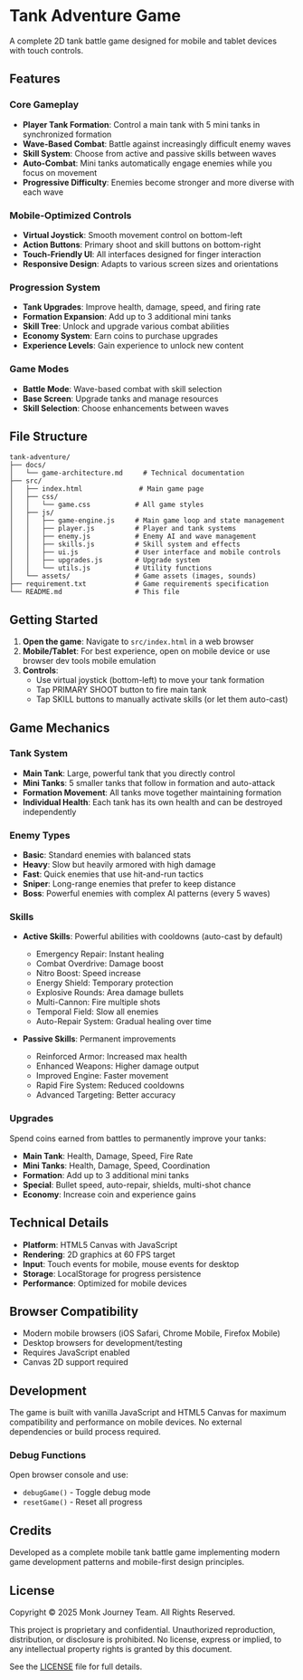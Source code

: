 # Tank Adventure Game

A complete 2D tank battle game designed for mobile and tablet devices with touch controls.

## Features

### Core Gameplay
- **Player Tank Formation**: Control a main tank with 5 mini tanks in synchronized formation
- **Wave-Based Combat**: Battle against increasingly difficult enemy waves
- **Skill System**: Choose from active and passive skills between waves
- **Auto-Combat**: Mini tanks automatically engage enemies while you focus on movement
- **Progressive Difficulty**: Enemies become stronger and more diverse with each wave

### Mobile-Optimized Controls
- **Virtual Joystick**: Smooth movement control on bottom-left
- **Action Buttons**: Primary shoot and skill buttons on bottom-right
- **Touch-Friendly UI**: All interfaces designed for finger interaction
- **Responsive Design**: Adapts to various screen sizes and orientations

### Progression System
- **Tank Upgrades**: Improve health, damage, speed, and firing rate
- **Formation Expansion**: Add up to 3 additional mini tanks
- **Skill Tree**: Unlock and upgrade various combat abilities
- **Economy System**: Earn coins to purchase upgrades
- **Experience Levels**: Gain experience to unlock new content

### Game Modes
- **Battle Mode**: Wave-based combat with skill selection
- **Base Screen**: Upgrade tanks and manage resources
- **Skill Selection**: Choose enhancements between waves

## File Structure

```
tank-adventure/
├── docs/
│   └── game-architecture.md     # Technical documentation
├── src/
│   ├── index.html              # Main game page
│   ├── css/
│   │   └── game.css           # All game styles
│   ├── js/
│   │   ├── game-engine.js     # Main game loop and state management
│   │   ├── player.js          # Player and tank systems
│   │   ├── enemy.js           # Enemy AI and wave management
│   │   ├── skills.js          # Skill system and effects
│   │   ├── ui.js              # User interface and mobile controls
│   │   ├── upgrades.js        # Upgrade system
│   │   └── utils.js           # Utility functions
│   └── assets/                # Game assets (images, sounds)
├── requirement.txt            # Game requirements specification
└── README.md                  # This file
```

## Getting Started

1. **Open the game**: Navigate to `src/index.html` in a web browser
2. **Mobile/Tablet**: For best experience, open on mobile device or use browser dev tools mobile emulation
3. **Controls**:
   - Use virtual joystick (bottom-left) to move your tank formation
   - Tap PRIMARY SHOOT button to fire main tank
   - Tap SKILL buttons to manually activate skills (or let them auto-cast)

## Game Mechanics

### Tank System
- **Main Tank**: Large, powerful tank that you directly control
- **Mini Tanks**: 5 smaller tanks that follow in formation and auto-attack
- **Formation Movement**: All tanks move together maintaining formation
- **Individual Health**: Each tank has its own health and can be destroyed independently

### Enemy Types
- **Basic**: Standard enemies with balanced stats
- **Heavy**: Slow but heavily armored with high damage
- **Fast**: Quick enemies that use hit-and-run tactics
- **Sniper**: Long-range enemies that prefer to keep distance
- **Boss**: Powerful enemies with complex AI patterns (every 5 waves)

### Skills
- **Active Skills**: Powerful abilities with cooldowns (auto-cast by default)
  - Emergency Repair: Instant healing
  - Combat Overdrive: Damage boost
  - Nitro Boost: Speed increase
  - Energy Shield: Temporary protection
  - Explosive Rounds: Area damage bullets
  - Multi-Cannon: Fire multiple shots
  - Temporal Field: Slow all enemies
  - Auto-Repair System: Gradual healing over time

- **Passive Skills**: Permanent improvements
  - Reinforced Armor: Increased max health
  - Enhanced Weapons: Higher damage output
  - Improved Engine: Faster movement
  - Rapid Fire System: Reduced cooldowns
  - Advanced Targeting: Better accuracy

### Upgrades
Spend coins earned from battles to permanently improve your tanks:

- **Main Tank**: Health, Damage, Speed, Fire Rate
- **Mini Tanks**: Health, Damage, Speed, Coordination
- **Formation**: Add up to 3 additional mini tanks
- **Special**: Bullet speed, auto-repair, shields, multi-shot chance
- **Economy**: Increase coin and experience gains

## Technical Details

- **Platform**: HTML5 Canvas with JavaScript
- **Rendering**: 2D graphics at 60 FPS target
- **Input**: Touch events for mobile, mouse events for desktop
- **Storage**: LocalStorage for progress persistence
- **Performance**: Optimized for mobile devices

## Browser Compatibility

- Modern mobile browsers (iOS Safari, Chrome Mobile, Firefox Mobile)
- Desktop browsers for development/testing
- Requires JavaScript enabled
- Canvas 2D support required

## Development

The game is built with vanilla JavaScript and HTML5 Canvas for maximum compatibility and performance on mobile devices. No external dependencies or build process required.

### Debug Functions
Open browser console and use:
- `debugGame()` - Toggle debug mode
- `resetGame()` - Reset all progress

## Credits

Developed as a complete mobile tank battle game implementing modern game development patterns and mobile-first design principles.

## License

Copyright © 2025 Monk Journey Team. All Rights Reserved.

This project is proprietary and confidential. Unauthorized reproduction, distribution, or disclosure is prohibited. No license, express or implied, to any intellectual property rights is granted by this document.

See the [LICENSE](LICENSE) file for full details.
